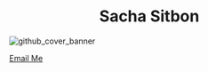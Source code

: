 <h1 align="center" style=color: #44AEFB;"> Sacha Sitbon </h1>

![github_cover_banner](https://raw.githubusercontent.com/TheDudeThatCode/TheDudeThatCode/master/Assets/Developer.gif)


[Email Me](mailto:sachasitbon200518g@gmail.com)
</div>
</p>    
<br>


